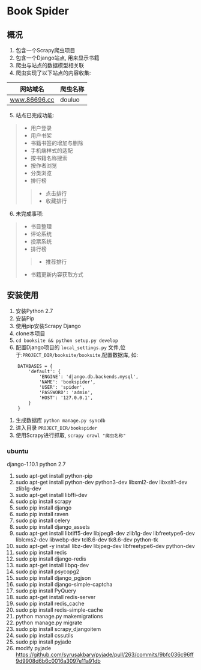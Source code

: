 # Book Spider #

## 概况 ##

1. 包含一个Scrapy爬虫项目
2. 包含一个Django站点, 用来显示书籍
3. 爬虫与站点的数据模型相关联
4. 爬虫实现了以下站点的内容收集:

| 网站域名          | 爬虫名称 |
|-------------------|----------|
| www.86696.cc      | douluo   |

5. 站点已完成功能:
> * 用户登录
> * 用户书架
> * 书籍书签的增加与删除
> * 手机端样式的适配
> * 按书籍名称搜索
> * 按作者浏览
> * 分类浏览
> * 排行榜
>> * 点击排行
>> * 收藏排行

6. 未完成事项:
> * 书目整理
> * 评论系统
> * 投票系统
> * 排行榜
>> * 推荐排行
> * 书籍更新内容获取方式

## 安装使用 ##

1. 安装Python 2.7
1. 安装Pip
1. 使用pip安装Scrapy Django
1. clone本项目
1. `cd booksite && python setup.py develop`
1. 配置Django项目的 `local_settings.py` 文件,位于:`PROJECT_DIR/booksite/booksite`,配置数据库, 如:

```
	DATABASES = {
		'default': {
			'ENGINE': 'django.db.backends.mysql',
			'NAME': 'bookspider',
			'USER': 'spider',
			'PASSWORD': 'admin',
			'HOST': '127.0.0.1',
		}
	}
```
1. 生成数据库 `python manage.py syncdb`
1. 进入目录 `PROJECT_DIR/bookspider`
1. 使用Scrapy进行抓取, `scrapy crawl "爬虫名称"`

### ubuntu ###
django-1.10.1 python 2.7

1. sudo apt-get install python-pip
1. sudo apt-get install python-dev python3-dev libxml2-dev libxslt1-dev zlib1g-dev
1. sudo apt-get install libffi-dev
1. sudo pip install scrapy
1. sudo pip install django
1. sudo pip install raven
1. sudo pip install celery
1. sudo pip install django_assets
1. sudo apt-get install libtiff5-dev libjpeg8-dev zlib1g-dev  libfreetype6-dev liblcms2-dev libwebp-dev tcl8.6-dev tk8.6-dev python-tk
1. sudo apt-get -y install libz-dev libjpeg-dev libfreetype6-dev python-dev
1. sudo pip install redis
1. sudo pip install django-redis
1. sudo apt-get install libpq-dev
1. sudo pip install psycopg2
1. sudo pip install django_pgjson
1. sudo pip install  django-simple-captcha
1. sudo pip install PyQuery
1. sudo apt-get install redis-server
1. sudo pip install redis_cache
1. sudo pip install redis-simple-cache
1. python manage.py makemigrations
1. python manage.py migrate
1. sudo pip install scrapy_djangoitem
1. sudo pip install cssutils
1. sudo pip install pyjade
1. modify pyjade  https://github.com/syrusakbary/pyjade/pull/263/commits/9bfc036c96ff9d9908d6b6c0016a3097e11a91db
